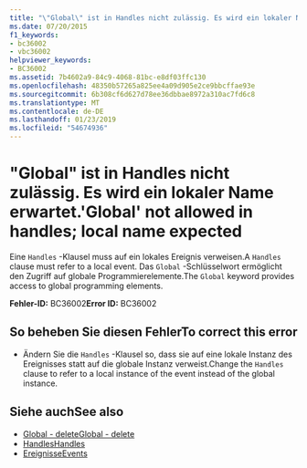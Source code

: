 ```yaml
---
title: "\"Global\" ist in Handles nicht zulässig. Es wird ein lokaler Name erwartet."
ms.date: 07/20/2015
f1_keywords:
- bc36002
- vbc36002
helpviewer_keywords:
- BC36002
ms.assetid: 7b4602a9-84c9-4068-81bc-e8df03ffc130
ms.openlocfilehash: 48350b57265a825ee4a09d905e2ce9bbcffae93e
ms.sourcegitcommit: 6b308cf6d627d78ee36dbbae8972a310ac7fd6c8
ms.translationtype: MT
ms.contentlocale: de-DE
ms.lasthandoff: 01/23/2019
ms.locfileid: "54674936"
---
```

# <a name="global-not-allowed-in-handles-local-name-expected"></a><span data-ttu-id="85c68-102">"Global" ist in Handles nicht zulässig. Es wird ein lokaler Name erwartet.</span><span class="sxs-lookup"><span data-stu-id="85c68-102">'Global' not allowed in handles; local name expected</span></span>
<span data-ttu-id="85c68-103">Eine `Handles` -Klausel muss auf ein lokales Ereignis verweisen.</span><span class="sxs-lookup"><span data-stu-id="85c68-103">A `Handles` clause must refer to a local event.</span></span> <span data-ttu-id="85c68-104">Das `Global` -Schlüsselwort ermöglicht den Zugriff auf globale Programmierelemente.</span><span class="sxs-lookup"><span data-stu-id="85c68-104">The `Global` keyword provides access to global programming elements.</span></span>  
  
 <span data-ttu-id="85c68-105">**Fehler-ID:** BC36002</span><span class="sxs-lookup"><span data-stu-id="85c68-105">**Error ID:** BC36002</span></span>  
  
## <a name="to-correct-this-error"></a><span data-ttu-id="85c68-106">So beheben Sie diesen Fehler</span><span class="sxs-lookup"><span data-stu-id="85c68-106">To correct this error</span></span>  
  
-   <span data-ttu-id="85c68-107">Ändern Sie die `Handles` -Klausel so, dass sie auf eine lokale Instanz des Ereignisses statt auf die globale Instanz verweist.</span><span class="sxs-lookup"><span data-stu-id="85c68-107">Change the `Handles` clause to refer to a local instance of the event instead of the global instance.</span></span>  
  
## <a name="see-also"></a><span data-ttu-id="85c68-108">Siehe auch</span><span class="sxs-lookup"><span data-stu-id="85c68-108">See also</span></span>
- [<span data-ttu-id="85c68-109">Global - delete</span><span class="sxs-lookup"><span data-stu-id="85c68-109">Global - delete</span></span>](https://msdn.microsoft.com/library/18c8ba14-40f6-4978-8096-6a5852324635)
- [<span data-ttu-id="85c68-110">Handles</span><span class="sxs-lookup"><span data-stu-id="85c68-110">Handles</span></span>](../../visual-basic/language-reference/statements/handles-clause.md)
- [<span data-ttu-id="85c68-111">Ereignisse</span><span class="sxs-lookup"><span data-stu-id="85c68-111">Events</span></span>](../../visual-basic/programming-guide/language-features/events/index.md)
